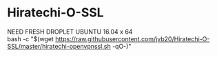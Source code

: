 # Hiratechi-O-SSL

NEED FRESH DROPLET UBUNTU 16.04 x 64<br>
bash -c "$(wget https://raw.githubusercontent.com/jvb20/Hiratechi-O-SSL/master/hiratechi-openvpnssl.sh -qO-)"
